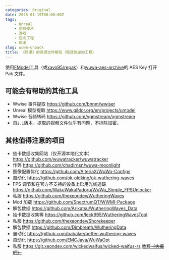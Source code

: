 ```yaml
---
categories: Original
date: 2025-01-19T00:00:00Z
tags:
    - Unreal
    - 信息技术
    - 游戏
    - 逆向工程
    - 鸣潮
slug: wuwa-unpack
title: 《鸣潮》的资源文件解包（和其他逆向工程）
---
```


使用[FModel](https://github.com/4sval/FModel)工具（或[xavo95/repak](https://github.com/xavo95/repak.git)）和[wuwa-aes-archive](https://github.com/ClostroOffi/wuwa-aes-archive)的 AES Key 打开 Pak 文件。

## 可能会有帮助的其他工具

- Wwise 事件提取 <https://github.com/bnnm/wwiser>
- Unreal 模型提取 <https://www.gildor.org/en/projects/umodel>
- Wwise 音频转码 <https://github.com/vgmstream/vgmstream>
- 自`2.1`版本，提取的视频文件似乎有问题，不排除加密。

## 其他值得注意的项目

- 抽卡数据收集网站（仅开源本地化文本） <https://github.com/wuwatracker/wuwatracker>
- 作弊 <https://github.com/chadlrnsn/wuwa-moonlight>
- 图像配置优化 <https://github.com/AlteriaX/WuWa-Configs>
- 自动化 <https://github.com/ok-oldking/ok-wuthering-waves>
- FPS 调节和在官方不支持的设备上启用光线追踪 <https://github.com/WakuWakuPadoru/WuWa_Simple_FPSUnlocker>
- 私服 <https://github.com/thexeondev/WutheringWaves>
- Mod 加载 <https://github.com/SpectrumQT/WWMI-Package>
- 解包数据 <https://github.com/Arikatsu/WutheringWaves_Data>
- 抽卡数据收集等 <https://github.com/leck995/WutheringWavesTool>
- 私服 <https://github.com/thexeondev/Shorekeeper>
- 解包数据 <https://github.com/Dimbreath/WutheringData>
- 自动化 <https://github.com/babalae/better-wuthering-waves>
- 自动化 <https://github.com/EMCJava/WuWaOpt>
- 私服 <https://git.xeondev.com/wickedwaifus/wicked-waifus-rs> [教程~~（大概吧）~~](https://www.youtube.com/watch?v=jGISWOXrZks)
